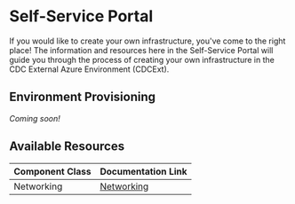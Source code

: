 # Self-Service Portal

If you would like to create your own infrastructure, you've come to the right place! The information and resources here in the Self-Service Portal will guide you through the process of creating your own infrastructure in the CDC External Azure Environment (CDCExt).

## Environment Provisioning
_Coming soon!_

## Available Resources

| Component Class | Documentation Link |
| --- | --- |
| Networking | [Networking](./Networking/00-contents.md) |